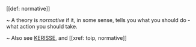 [[def: normative]]

~ A theory is *normative* if it, in some sense, tells you what you should do - what action you should take. 

~ Also see [KERISSE](https://weboftrust.github.io/WOT-terms/docs/glossary-unified?level=2#normative), and [[xref: toip, normative]]
